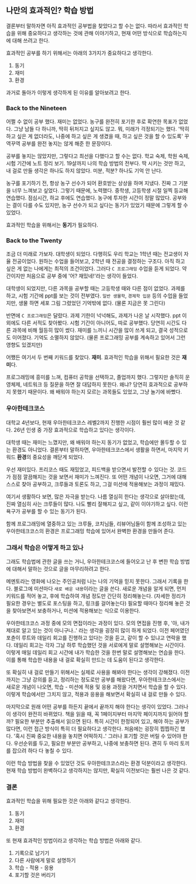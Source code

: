 ## 나만의 효과적인? 학습 방법
결론부터 말하자면 아직 효과적인 공부법을 찾았다고 할 수는 없다.
따라서 효과적인 학습을 위해 중요하다고 생각하는 것에 관해 이야기하고, 현재 어떤 방식으로 학습하는지에 대해 쓰려고 한다.

효과적인 공부를 하기 위해서는 아래의 3가지가 중요하다고 생각한다.
1) 동기
2) 재미
3) 환경

과거로 돌아가 이렇게 생각하게 된 이유를 알아보려고 한다.

### Back to the Nineteen
어쩔 수 없이 공부 했다. 재미는 없었다. 농구를 완전히 포기한 후로 확연한 목표가 없었다.
그냥 남들 다 하니까, 딱히 뒤처지고 싶지도 않고. 뭐, 미래가 걱정되기는 했다. 
'딱히 하고 싶은 게 없더라도, 나중에 하고 싶은 게 생겼을 때, 하고 싶은 것을 할 수 있도록' 
꾸역꾸역 공부를 완전 놓지는 않게 해준 한 문장이다.

공부를 놓지는 않았지만, 그렇다고 최선을 다했다고 할 수는 없다. 
학교 숙제, 학원 숙제, 시험 기간에 노트 정리 보기. 19살까지 나의 학습 방법의 전부다.
딱 시키는 것만 하고, 내 걸로 만들 생각은 하나도 하지 않았다. 미분, 적분? 하나도 기억 안 난다. 

농구를 포기하기 전, 항상 농구 선수가 되어 환호받는 상상을 하며 지냈다.
진짜 그 기분을 너무 느껴보고 싶었다. 그렇기 때문에, 노력했다. 
중학생, 고등학생 시절 일찍 등교해 연습했다. 점심시간, 하교 후에도 연습했다. 
농구에 투자한 시간이 정말 많았다. 
공부와는 결이 다를 수도 있지만, 농구 선수가 되고 싶다는 동기가 있었기 때문에 그렇게 할 수 있었다.

효과적인 학습을 위해서는 **동기**가 필요하다.

### Back to the Twenty
조금 더 미래로 가보자. 대학생이 되었다. 다행히도 우리 학교는 1학년 때는 전교생이 자율 전공이었다.
원하는 수업을 들어보고, 2학년 때 전공을 결정하는 구조다. 
아직 하고 싶은 게 없는 나에게는 최적의 조건이었다. 
그러다 `C 프로그래밍` 수업을 듣게 되었다. 
약간이지만 처음으로 공부 중에 '어? 재밌네!'라는 생각이 들었다.

대학생이 되었지만, 다른 과목을 공부할 때는 고등학생 때와 다른 점이 없었다.
과제를 하고, 시험 기간에 ppt를 보는 것이 전부였다. 
`일반 생물학`, `경제학 입문` 등의 수업을 들었지만, 생물 하면 세포 그림 그렸었던 기억밖에 없다. (물론 지금은 못 그린다)

반면에 `C 프로그래밍`은 달랐다. 과제 기한이 넉넉해도, 과제가 나온 날 시작했다. 
ppt 이외에도 다른 서적도 찾아봤다. 시험 기간이 아니어도, 따로 공부했다. 
당연히 시간도 다른 과목에 비해 월등히 많이 썼다. 
재미를 느끼니 시간을 많이 쓰게 되고, 결국 성적으로도 이어졌다. 
기억도 소멸하지 않았다. (물론 프로그래밍 공부를 계속하고 있어서 그런 영향도 있겠지만)

어쨌든 여기서 두 번째 키워드를 찾았다. **재미**. 효과적인 학습을 위해서 필요한 것은 **재미**다.

프로그래밍에 흥미를 느껴, 컴퓨터 공학을 선택하고, 졸업까지 했다. 
그렇지만 솔직히 운영체제, 네트워크 등 질문을 하면 잘 대답하지 못한다. 
왜냐? 당연히 효과적으로 공부하지 못했기 때문이다. 왜 배워야 하는지 모르는 과목들도 있었고, 그냥 놀기에 바빴다.

### 우아한테크코스
대학교 4년보다, 현재 우아한테크코스 레벨2까지 진행한 시점이 훨씬 많이 배운 것 같다. 
26년 인생 중 가장 효과적으로 학습하고 있다는 생각이다.

대학생 때는 재미는 느꼈지만, 왜 배워야 하는지 동기가 없었고, 학습에만 몰두할 수 있는 환경도 아니었다.
결론부터 말하자면, 우아한테크코스에서 생활을 하면서, 마지막 키워드 **환경**의 중요성을 깨닫게 되었다.

우선 재미있다. 프리코스 때도 재밌었고, 피드백을 받으면서 발전할 수 있다는 것. 
코드가 점점 깔끔해지는 것을 보면서 재미가 느껴진다.
또 어떤 개념이 나오면, 그거에 대해 스스로 찾아 공부하고, 크루들과 토론도 하고, 그걸 미션에 적용해보는 과정이 재밌다.

여기서 생활하다 보면, 많은 자극을 받는다. 나름 열심히 한다는 생각으로 살아왔는데, 진짜 열심히 사는 크루들이 많다.
나도 빨리 잘해지고 싶고, 같이 이야기하고 싶다. 이런 욕구가 공부를 할 수 있는 동기가 된다.

함께 프로그래밍에 열중하고 있는 크루들, 코치님들, 리뷰어님들이 함께 조성하고 있는 우아한테크코스의 환경은 
프로그래밍 학습에 있어서 완벽한 환경을 만들어 준다.

### 그래서 학습은 어떻게 하고 있나
그래도 학습법에 관한 글을 쓰는 거니, 우아한테크코스에 들어오고 난 후 변한 학습 방법에 대해서 말하는 것으로 글을 마무리하려고 한다.

메멘토라는 영화에 나오는 주인공처럼 나는 나의 기억을 믿지 못한다. 그래서 기록을 한다. 블로그에 미션마다 `새로 배운 내용`이라는 글을 쓴다. 
새로운 개념을 알게 되면, 먼저 키워드를 적어 놓고, 후에 학습하여 개념 정도만 간단히 정리해놓는다. (자세한 정리가 필요한 경우는 별도로 포스팅을 하고, 링크를 걸어놓는다) 
필요할 때마다 정리해 놓은 것을 찾아보면서 보충하거나, 미션에 적용해보는 식으로 이용한다.

우아한테크코스 과정 중에 모의 면접이라는 과정이 있다. 모의 면접을 진행 후, '아, 내가 제대로 알고 있는 것이 아니구나..'
라는 생각을 굉장히 많이 하게 되었다. 이전 페어였던 포츈이 루트와 데일리 회고를 진행하고 있다는 것을 듣고, 같이 할 수 있냐고 연락을 했다.
데일리 회고는 각자 그날 하루 학습했던 것을 서로에게 말로 설명해보는 시간이다. 
이렇게 매일 데일리 회고 시간에 내가 학습한 것을 한번 말로 설명해보는 연습을 한다.
이를 통해 학습한 내용을 내 걸로 확실히 만드는 데 도움이 된다고 생각한다.

또 확실히 내 걸로 만들기 위해서는 실제로 사용을 해봐야 한다는 생각이 강해졌다. 
이전까지는 그냥 강의를 듣고, 정리하는 정도로만 공부를 해왔다면, 우아한테크코스에서는 새로운 개념이 나오면,
학습 - 미션에 적용 및 응용 과정을 거치면서 학습을 할 수 있다. 
이렇게 학습에서만 그치지 않고, 적용과 응용을 해보면서 확실히 내 걸로 만들 수 있다.

마지막으로 원래 어떤 공부를 하든지 끝에서 끝까지 해야 한다는 생각이 있었다. 그러나 이 생각이 완전히 바뀌었다.
책을 읽을 때, 꼭 1페이지부터 마지막 페이지까지 읽어야 할까? 필요한 부분만 추출해서 읽으면 된다.
특히 시간이 한정되어 있고, 해야 하는 공부가 많다면, 이런 접근 방식이 특히 더 필요하다고 생각한다. 
처음에는 굉장히 찝찝하긴 했다. '혹시 진짜 중요한 내용을 놓치면 어떡하지..' 
그러나 포기할 것은 버릴 수 있어야 한다. 우선순위를 두고, 필요한 부분만 공부하고, 나중에 보충하면 된다.
괜히 두 마리 토끼를 잡으려 하다 다 놓칠 수 있다.

이런 학습 방법을 찾을 수 있었던 것도 우아한테크코스라는 환경 덕분이라고 생각한다. 현재 학습 방법이 완벽하다고 생각하지는 않지만, 확실히 이전보다는 훨씬 나은 것 같다.

### 결론
효과적인 학습을 위해 필요한 것은 아래와 같다고 생각한다.
1) 동기
2) 재미
3) 환경 

또 현재 효과적인 방법이라고 생각하는 학습 방법은 아래와 같다.
1) 기록으로 남기기
2) 다른 사람에게 말로 설명하기
3) 학습 - 적용 - 응용
4) 포기할 것은 버리기

